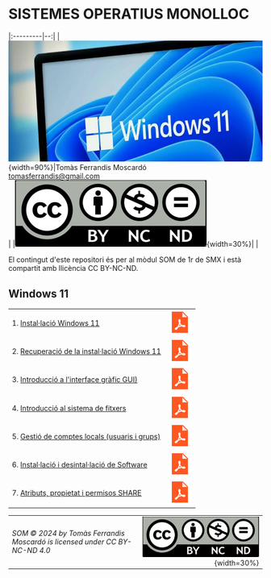 # SISTEMES OPERATIUS MONOLLOC

|:---------|--:|
|![](recursos/windows11.png){width=90%}|Tomàs Ferrandis Moscardó<br>tomasferrandis@gmail.com <br>| |![](recursos/CC_BY-NC-ND.png){width=30%}| |

El contingut d'este repositori és per al mòdul SOM de 1r de SMX i està compartit amb llicència CC BY-NC-ND.


## Windows 11
|||
|:------|---:|
|1. [Instal·lació Windows 11](manteniment/instalar.md)|[![](recursos/iconopdf.png)](manteniment/instalar.pdf)|
|2. [Recuperació de la instal·lació Windows 11](manteniment/recuperar.md)|  [![](recursos/iconopdf.png)](manteniment/recuperar.pdf)|
|3. [Introducció a l'interface gràfic GUI)](interfaces/interfaces.md)|[![](recursos/iconopdf.png)](interfaces/interfaces.pdf)|
|4. [Introducció al sistema de fitxers](sf/fitxers.md)|[![](recursos/iconopdf.png)](sf/fitxers.pdf)|
|5. [Gestió de comptes locals (usuaris i grups)](gestions/comptesLocals.md)|[![](recursos/iconopdf.png)](gestions/comptesLocals.pdf)|
|6. [Instal·lació i desintal·lació de Software](software/software.md)|[![](recursos/iconopdf.png)](software/software.pdf)|
|7. [Atributs, propietat i permisos SHARE](gestions/permisos.md)|[![](recursos/iconopdf.png)](gestions/permisos.pdf)|



|||
|:------|--:|
|*SOM © 2024 by Tomàs Ferrandis Moscardó is licensed under CC BY-NC-ND 4.0*|![](recursos/CC_BY-NC-ND.png){width=30%}|
